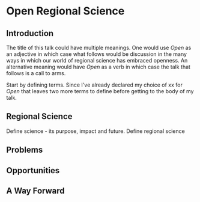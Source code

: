 # Open Regional Science

## Introduction

The title of this talk could have multiple meanings. One would use *Open* as
an adjective in which case what follows would be discussion in the many ways
in which our world of regional science has embraced openness. An alternative
meaning would have *Open* as a verb in which case the talk that follows is a
call to arms.

Start by defining terms. Since I've already declared my choice of xx for
*Open* that leaves two more terms to define before getting to the body of my
talk. 

## Regional Science

Define science - its purpose, impact and future. 
Define regional science

## Problems

## Opportunities

## A Way Forward
